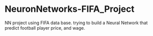 # NeuronNetworks-FIFA_Project
NN project using FIFA data base. trying to build a Neural Network that predict football player price, and wage.
